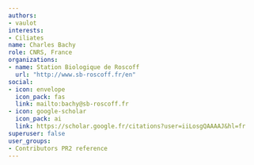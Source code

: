 ```yaml
---
authors:
- vaulot
interests:
- Ciliates
name: Charles Bachy
role: CNRS, France
organizations:
- name: Station Biologique de Roscoff
  url: "http://www.sb-roscoff.fr/en"
social:
- icon: envelope
  icon_pack: fas
  link: mailto:bachy@sb-roscoff.fr
- icon: google-scholar
  icon_pack: ai
  link: https://scholar.google.fr/citations?user=iiLosgQAAAAJ&hl=fr
superuser: false
user_groups:
- Contributors PR2 reference
---
```

